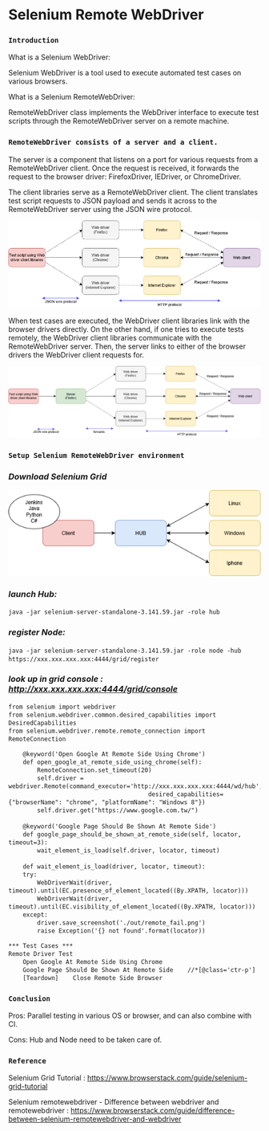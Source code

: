 # **Selenium Remote WebDriver**

### ``Introduction``

What is a Selenium WebDriver:

Selenium WebDriver is a tool used to execute automated test cases on various browsers.

What is a Selenium RemoteWebDriver:

RemoteWebDriver class implements the WebDriver interface to execute test scripts through the RemoteWebDriver server on a remote machine.

### ``RemoteWebDriver consists of a server and a client.``

The server is a component that listens on a port for various requests from a RemoteWebDriver client.
Once the request is received, it forwards the request to the browser driver: FirefoxDriver, IEDriver, or ChromeDriver.

The client libraries serve as a RemoteWebDriver client.
The client translates test script requests to JSON payload and sends it across to the RemoteWebDriver server using the JSON wire protocol.

<img src = "./image/control_relation.png">

When test cases are executed, the WebDriver client libraries link with the browser drivers directly.
On the other hand, if one tries to execute tests remotely, the WebDriver client libraries communicate with the RemoteWebDriver server.
Then, the server links to either of the browser drivers the WebDriver client requests for.

<img src = "./image/control_relation_remote.png">

### ``Setup Selenium RemoteWebDriver environment``

### *Download Selenium Grid*

<img src = "./image/selenium_grid_diagram.png">

### *launch Hub:*

``java -jar selenium-server-standalone-3.141.59.jar -role hub``

### *register Node:*

``java -jar selenium-server-standalone-3.141.59.jar -role node -hub https://xxx.xxx.xxx.xxx:4444/grid/register``

### *look up in grid console : http://xxx.xxx.xxx.xxx:4444/grid/console*

```
from selenium import webdriver
from selenium.webdriver.common.desired_capabilities import DesiredCapabilities
from selenium.webdriver.remote.remote_connection import RemoteConnection
```
```
    @keyword('Open Google At Remote Side Using Chrome')
    def open_google_at_remote_side_using_chrome(self):
        RemoteConnection.set_timeout(20)
        self.driver = webdriver.Remote(command_executor='http://xxx.xxx.xxx.xxx:4444/wd/hub',
                                       desired_capabilities={"browserName": "chrome", "platformName": "Windows 8"})
        self.driver.get("https://www.google.com.tw/")
    
    @keyword('Google Page Should Be Shown At Remote Side')
    def google_page_should_be_shown_at_remote_side(self, locator, timeout=3):
        wait_element_is_load(self.driver, locator, timeout)
    
    def wait_element_is_load(driver, locator, timeout):
    try:
        WebDriverWait(driver, timeout).until(EC.presence_of_element_located((By.XPATH, locator)))
        WebDriverWait(driver, timeout).until(EC.visibility_of_element_located((By.XPATH, locator)))
    except:
        driver.save_screenshot('./out/remote_fail.png')
        raise Exception('{} not found'.format(locator))
```
```
*** Test Cases ***
Remote Driver Test
    Open Google At Remote Side Using Chrome
    Google Page Should Be Shown At Remote Side    //*[@class='ctr-p']
    [Teardown]    Close Remote Side Browser
```

### ``Conclusion``

Pros: Parallel testing in various OS or browser, and can also combine with CI.

Cons: Hub and Node need to be taken care of.

### ``Reference``

Selenium Grid Tutorial : https://www.browserstack.com/guide/selenium-grid-tutorial

Selenium remotewebdriver - Difference between webdriver and remotewebdriver : https://www.browserstack.com/guide/difference-between-selenium-remotewebdriver-and-webdriver
